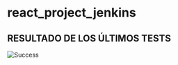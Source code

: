 # react_project_jenkins


## RESULTADO DE LOS ÚLTIMOS TESTS

![Success](https://img.shields.io/badge/tested%20with-Cypress-04C38E.svg)